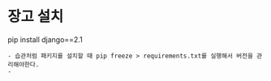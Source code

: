 # 장고 설치

pip install django==2.1

	- 습관처럼 패키지를 설치할 때 pip freeze > requirements.txt를 실행해서 버전을 관리해야한다.
	- 
